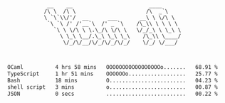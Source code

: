 <div align="center">
<pre><code>
 __    __                        ____      
/\ \  /\ \                      /\  _`\    
\ `\`\\/'/  __      ___       __\ \ \/\ \  
 `\ `\ /' /'__`\  /' _ `\    /\_\\ \ \ \ \ 
   `\ \ \/\ \ \.\_/\ \/\ \   \/_/_\ \ \_\ \
     \ \_\ \__/.\_\ \_\ \_\    /\_\\ \____/
      \/_/\/__/\/_/\/_/\/_/    \/_/ \/___/ 
                                           

</code></pre>

<!--START_SECTION:waka-->

```txt
OCaml          4 hrs 58 mins   OOOOOOOOOOOOOOOOOo.......   68.91 %
TypeScript     1 hr 51 mins    OOOOOOo..................   25.77 %
Bash           18 mins         O........................   04.23 %
shell script   3 mins          o........................   00.87 %
JSON           0 secs          .........................   00.22 %
```

<!--END_SECTION:waka-->
